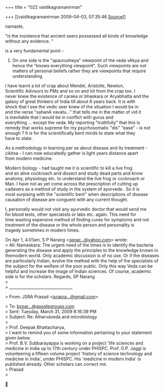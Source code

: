 +++
title = "022 vaidikagramanirman"

+++
[[vaidikagramanirman	2009-04-03, 07:35:46 [Source](https://groups.google.com/g/bvparishat/c/ndM3ri0Fp48)]]



namaste,  

  
"is the insistence that ancient seers possessed all kinds of knowledge  
without any evidence. "  
  

is a very fundamental point -  
  
1. On one side is the "apaurusheya" viewpoint of the veda vAkya and  
hence the "knows everything viewpoint". Such viewpoints are not  
matters of personal beliefs rather they are viewpoints that require  
understanding.  
  
I have learnt a lot of crap about Mendel, Aristotle, Newton,  
Scientific Advisors to PMs and so on and lot from the crap too. I  
never knew the existence of caraka or bhaskara or Aryabhatta and the  
galaxy of great thinkers of India till about 6 years back. It is with  
shock that I see the vedic seer knew of the situation I would be in  
and the verse "sahanA vavatu..." that tells me in the matter of vid it  
is inevitable that I would be in conflict with gurus and  
everything ... except the veda. My reporting "truthfully" that this is  
remedy that works supreme for my psychosomatic "dis" "ease" - is not  
enough ? It is for the scientifically bent minds to state what they  
have to state.  
  
As a methodology in learning per se about disease and its treatment -  
cikitsa - I can now educatedly gather is light years distance apart  
from modern medicine.  
  
Modern biology - had taught me it is scientific to kill a live frog  
and an alive cockroach and dissect and study dead parts and know  
anatomy, physiology etc. to understand the live frog or cockroach or  
Man. I have not as yet come across the prescription of cutting up  
cadavers as a method of study in the system of ayurveda . So it is  
most surpising with the "scientific bent" when descriptions of disease  
causation of disease are conguent with any current thought.  
  
I, personally would not visit any ayurvedic doctor that would send me  
for blood tests, other specialists or labs etc. again. This need for  
time wasting expensive method of finding cures for symptoms and not  
treatment of the disease or the whole person and personality is  
tragedy sometimes in modern times.  

  
  
  
  
  
  
  
On Apr 1, 4:01am, S P Narang \<[spnar...@yahoo.com]()\> wrote:  
\> All: Namaskara: The urgent need of the times is to identify the bacteria generating the disease and apply the principles to the knowledge known in themodern world. Only academic discussion is of no use. Or if the diseases are particularly Indian, evolve the method with the help of the specialists of the subject for the welfare of the poor public. Only this way Veda can be helpful and increase the image of Indian sciences. Of course, academic side is for the scholars. Regards, SP Narang  
\>  
\> \_\_\_\_\_\_\_\_\_\_\_\_\_\_\_\_\_\_\_\_\_\_\_\_\_\_\_\_\_\_\_\_  

\> From: JSRA Prasad \<[jsrapra...@gmail.com]()\>  

\> To: [bvpar...@googlegroups.com]()  
\> Sent: Tuesday, March 31, 2009 8:16:39 PM  
\> Subject: Re: Atharvaveda and microbiology  
\>  
\> Prof. Deepak Bhattacharya,  
\> I want to remind you of some information pertaining to your statement given below.  
\> Prof. B.V. Subbarayappa is working on a project 'life sciences and medicine in India up to 17th century under PHISPC. Prof. O.P. Jaggi is volunteering a fifteen volume project 'history of science technology and medicine in India', under PHISPC. His 'medicine in modern India' is
published already. Other scholars can correct me.  
\> Prasad  
\>  



